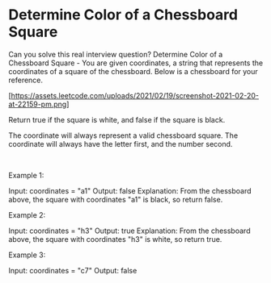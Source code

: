 # Determine Color of a Chessboard Square

Can you solve this real interview question? Determine Color of a Chessboard Square - You are given coordinates, a string that represents the coordinates of a square of the chessboard. Below is a chessboard for your reference.

[https://assets.leetcode.com/uploads/2021/02/19/screenshot-2021-02-20-at-22159-pm.png]

Return true if the square is white, and false if the square is black.

The coordinate will always represent a valid chessboard square. The coordinate will always have the letter first, and the number second.

 

Example 1:


Input: coordinates = "a1"
Output: false
Explanation: From the chessboard above, the square with coordinates "a1" is black, so return false.


Example 2:


Input: coordinates = "h3"
Output: true
Explanation: From the chessboard above, the square with coordinates "h3" is white, so return true.


Example 3:


Input: coordinates = "c7"
Output: false